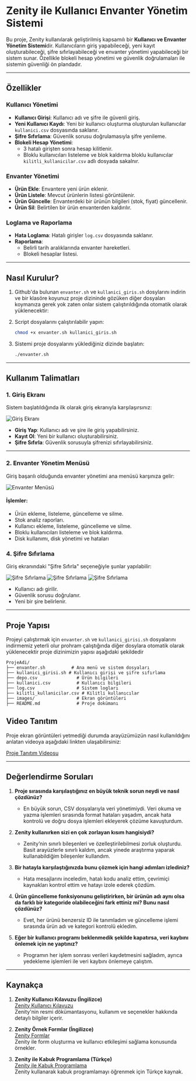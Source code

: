 # Zenity ile Kullanıcı Envanter Yönetim Sistemi

Bu proje, Zenity kullanılarak geliştirilmiş kapsamılı bir **Kullanıcı ve Envanter Yönetim Sistemi**dir. Kullanıcıların giriş yapabileceği, yeni kayıt oluşturabileceği, şifre sıfırlayabileceği ve envanter yönetimi yapabileceği bir sistem sunar. Özellikle blokeli hesap yönetimi ve güvenlik doğrulamaları ile sistemin güvenliği ön plandadır.

---

## **Özellikler**

### **Kullanıcı Yönetimi**
- **Kullanıcı Girişi**: Kullanıcı adı ve şifre ile güvenli giriş.
- **Yeni Kullanıcı Kaydı**: Yeni bir kullanıcı oluşturma oluşturulan kullanıcılar `kullanici.csv` dosyasında saklanır.
- **Şifre Sıfırlama**: Güvenlik sorusu doğrulamasıyla şifre yenileme.
- **Blokeli Hesap Yönetimi**:
  - 3 hatalı girişten sonra hesap kilitlenir.
  - Bloklu kullanıcıları listeleme ve blok kaldırma bloklu kullanıcılar `kilitli_kullanicilar.csv` adlı dosyada sakalnır.

### **Envanter Yönetimi**
- **Ürün Ekle**: Envantere yeni ürün eklenir.
- **Ürün Listele**: Mevcut ürünlerin listesi görüntülenir.
- **Ürün Güncelle**: Envanterdeki bir ürünün bilgileri (stok, fiyat) güncellenir.
- **Ürün Sil**: Belirtilen bir ürün envanterden kaldırılır.

### **Loglama ve Raporlama**
- **Hata Loglama**: Hatalı girişler `log.csv` dosyasında saklanır.
- **Raporlama**:
  - Belirli tarih aralıklarında envanter hareketleri.
  - Blokeli hesaplar listesi.
 
---

## **Nasıl Kurulur?**

1. Github'da bulunan `envanter.sh` ve `kullanici_giris.sh` dosylarını indirin ve bir klasöre koyunuz proje dizininde gözüken diğer dosyaları koymanıza gerek yok zaten onlar sistem çalıştırıldığında otomatik olarak yüklenecektir:

2. Script dosyalarını çalıştırılabilir yapın:
    ```bash
    chmod +x envanter.sh kullanici_giris.sh
    ```

3. Sistemi proje dosyalarını yüklediğiniz dizinde başlatın:
    ```bash
    ./envanter.sh
    ```

---

## **Kullanım Talimatları**

### **1. Giriş Ekranı**
Sistem başlatıldığında ilk olarak giriş ekranıyla karşılaşırsınız:

![Giriş Ekranı](images/giris_ekrani.png)

- **Giriş Yap**: Kullanıcı adı ve şire ile giriş yapabilirsiniz.
- **Kayıt Ol**: Yeni bir kullanıcı oluşturabilirsiniz.
- **Şifre Sıfırla**: Güvenlik sorusuyla şifrenizi sıfırlayabilirsiniz.

---

### **2. Envanter Yönetim Menüsü**
Giriş başarılı olduğunda envanter yönetimi ana menüsü karşınıza gelir:

![Envanter Menüsü](images/envanter_menusu.png)

#### **İşlemler**:
- Ürün ekleme, listeleme, güncelleme ve silme.
- Stok analiz raporları.
- Kullanıcı ekleme, listeleme, güncelleme ve silme.
- Bloklu kullanıcıları listeleme ve blok kaldırma.
- Disk kullanımı, disk yönetimi ve hataları

### **4. Şifre Sıfırlama**
Giriş ekranındaki "Şifre Sıfırla" seçeneğiyle şunlar yapılabilir:

![Şifre Sıfırlama](images/sifre_sifirlama_menusu_1.png)
![Şifre Sıfırlama](images/sifre_sifirlama_menusu_2.png)
![Şifre Sıfırlama](images/sifre_sifirlama_menusu_3.png)

- Kullanıcı adı girilir.
- Güvenlik sorusu doğrulanır.
- Yeni bir şire belirlenir.

---

## **Proje Yapısı**
Projeyi çalıştırmak için `envanter.sh` ve `kullanici_girisi.sh` dosyalarını indirmemiz yeterli olur prohram çalıştığında diğer dosylara otomatik olarak yüklenecektir proje dizinimizin yapısı aşağıdaki şekildedir

```
ProjeAdi/
├── envanter.sh          # Ana menü ve sistem dosyaları
├── kullanici_girisi.sh # Kullanıcı girişi ve şifre sıfırlama
├── depo.csv               # Ürün bilgileri
├── kullanici.csv          # Kullanıcı bilgileri
├── log.csv                # Sistem logları
├── kilitli_kullanicilar.csv # Kilitli kullanıcılar
├── images/                # Ekran görüntüleri
├── README.md              # Proje dokümanı
```

## **Video Tanıtım**

Proje ekran görüntüleri yetmediği durumda arayüzümüzün nasıl kullanıldığını anlatan videoya aşağıdaki linkten ulaşabilirsiniz:

[Proje Tanıtım Videosu](https://example.com/video)

---

## Değerlendirme Soruları

1. **Proje sırasında karşılaştığınız en büyük teknik sorun neydi ve nasıl çözdünüz?**
   - En büyük sorun, CSV dosyalarıyla veri yönetimiydi. Veri okuma ve yazma işlemleri sırasında format hataları yaşadım, ancak hata kontrolü ve doğru dosya işlemleri ekleyerek çözüme kavuşturdum.

2. **Zenity kullanırken sizi en çok zorlayan kısım hangisiydi?**
   - Zenity’nin sınırlı bileşenleri ve özelleştirilebilmesi zorluk oluşturdu. Basit arayüzlerle sınırlı kaldım, ancak yinede araştırma yaparak kullanabildiğim bileşenler kullandım.

3. **Bir hatayla karşılaştığınızda bunu çözmek için hangi adımları izlediniz?**
   - Hata mesajlarını inceledim, hatalı kodu analiz ettim, çevrimiçi kaynakları kontrol ettim ve hatayı izole ederek çözdüm.

4. **Ürün güncelleme fonksiyonunu geliştirirken, bir ürünün adı aynı olsa da farklı bir kategoride olabileceğini fark ettiniz mi? Bunu nasıl çözdünüz?**
   - Evet, her ürünü benzersiz ID ile tanımladım ve güncelleme işlemi sırasında ürün adı ve kategori kontrolü ekledim.

5. **Eğer bir kullanıcı programı beklenmedik şekilde kapatırsa, veri kaybını önlemek için ne yaptınız?**
   - Programın her işlem sonrası verileri kaydetmesini sağladım, ayrıca yedekleme işlemleri ile veri kaybını önlemeye çalıştım.
  
---

## Kaynakça 

1. **Zenity Kullanıcı Kılavuzu (İngilizce)**  
   [Zenity Kullanıcı Kılavuzu](https://help.gnome.org/users/zenity/3.32/)  
   Zenity'nin resmi dökümantasyonu, kullanım ve seçenekler hakkında detaylı bilgiler içerir.

2. **Zenity Örnek Formlar (İngilizce)**  
   [Zenity Formlar](https://help.gnome.org/users/zenity/stable/forms.html.en)  
   Zenity ile form oluşturma ve kullanıcı etkileşimi sağlama konusunda örnekler.

3. **Zenity ile Kabuk Programlama (Türkçe)**  
   [Zenity ile Kabuk Programlama](https://wiki.ubuntu-tr.net/index.php?title=Zenity_ile_kabuk_proglamlama)  
   Zenity kullanarak kabuk programlamayı öğrenmek için Türkçe kaynak.


